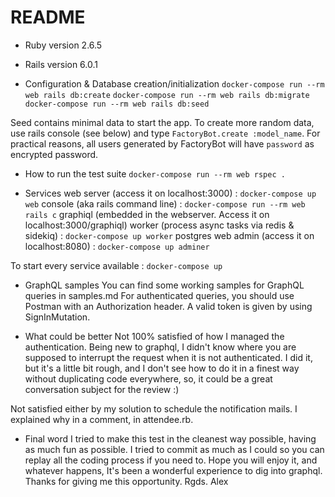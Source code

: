 # README

* Ruby version
2.6.5

* Rails version
6.0.1

* Configuration & Database creation/initialization
`docker-compose run --rm web rails db:create`
`docker-compose run --rm web rails db:migrate`
`docker-compose run --rm web rails db:seed`

Seed contains minimal data to start the app. To create more random data, use rails console (see below) and type `FactoryBot.create :model_name`. 
For practical reasons, all users generated by FactoryBot will have `password` as encrypted password. 

* How to run the test suite
`docker-compose run --rm web rspec .`

* Services 
web server (access it on localhost:3000) : `docker-compose up web`
console (aka rails command line) : `docker-compose run --rm web rails c`
graphiql (embedded in the webserver. Access it on localhost:3000/graphiql)
worker (process async tasks via redis & sidekiq) : `docker-compose up worker`
postgres web admin (access it on localhost:8080) : `docker-compose up adminer`

To start every service available : `docker-compose up`

* GraphQL samples
You can find some working samples for GraphQL queries in samples.md
For authenticated queries, you should use Postman with an Authorization header. A valid token is given by using SignInMutation.

* What could be better
Not 100% satisfied of how I managed the authentication. Being new to graphql, I didn't know where you are supposed to interrupt
the request when it is not authenticated. I did it, but it's a little bit rough, and I don't see how to do it in a finest way
without duplicating code everywhere, so, it could be a great conversation subject for the review :)

Not satisfied either by my solution to schedule the notification mails. I explained why in a comment, in attendee.rb. 

* Final word
I tried to make this test in the cleanest way possible, having as much fun as possible. I tried to commit as much as I could 
so you can replay all the coding process if you need to. Hope you will enjoy it, and whatever happens, It's been a wonderful
experience to dig into graphql. Thanks for giving me this opportunity. Rgds. Alex



